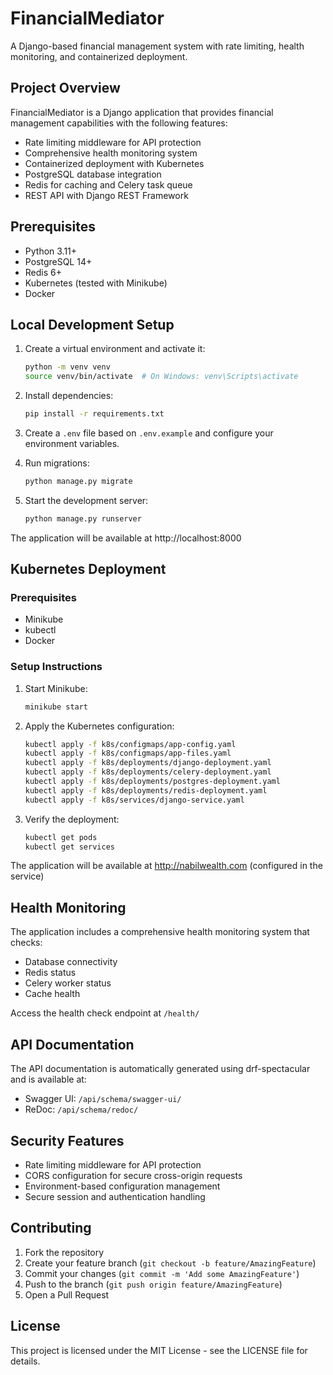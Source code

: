 # FinancialMediator

A Django-based financial management system with rate limiting, health monitoring, and containerized deployment.

## Project Overview

FinancialMediator is a Django application that provides financial management capabilities with the following features:

- Rate limiting middleware for API protection
- Comprehensive health monitoring system
- Containerized deployment with Kubernetes
- PostgreSQL database integration
- Redis for caching and Celery task queue
- REST API with Django REST Framework

## Prerequisites

- Python 3.11+
- PostgreSQL 14+
- Redis 6+
- Kubernetes (tested with Minikube)
- Docker

## Local Development Setup

1. Create a virtual environment and activate it:
   ```bash
   python -m venv venv
   source venv/bin/activate  # On Windows: venv\Scripts\activate
   ```

2. Install dependencies:
   ```bash
   pip install -r requirements.txt
   ```

3. Create a `.env` file based on `.env.example` and configure your environment variables.

4. Run migrations:
   ```bash
   python manage.py migrate
   ```

5. Start the development server:
   ```bash
   python manage.py runserver
   ```

The application will be available at http://localhost:8000

## Kubernetes Deployment

### Prerequisites

- Minikube
- kubectl
- Docker

### Setup Instructions

1. Start Minikube:
   ```bash
   minikube start
   ```

2. Apply the Kubernetes configuration:
   ```bash
   kubectl apply -f k8s/configmaps/app-config.yaml
   kubectl apply -f k8s/configmaps/app-files.yaml
   kubectl apply -f k8s/deployments/django-deployment.yaml
   kubectl apply -f k8s/deployments/celery-deployment.yaml
   kubectl apply -f k8s/deployments/postgres-deployment.yaml
   kubectl apply -f k8s/deployments/redis-deployment.yaml
   kubectl apply -f k8s/services/django-service.yaml
   ```

3. Verify the deployment:
   ```bash
   kubectl get pods
   kubectl get services
   ```

The application will be available at http://nabilwealth.com (configured in the service)

## Health Monitoring

The application includes a comprehensive health monitoring system that checks:
- Database connectivity
- Redis status
- Celery worker status
- Cache health

Access the health check endpoint at `/health/`

## API Documentation

The API documentation is automatically generated using drf-spectacular and is available at:
- Swagger UI: `/api/schema/swagger-ui/`
- ReDoc: `/api/schema/redoc/`

## Security Features

- Rate limiting middleware for API protection
- CORS configuration for secure cross-origin requests
- Environment-based configuration management
- Secure session and authentication handling

## Contributing

1. Fork the repository
2. Create your feature branch (`git checkout -b feature/AmazingFeature`)
3. Commit your changes (`git commit -m 'Add some AmazingFeature'`)
4. Push to the branch (`git push origin feature/AmazingFeature`)
5. Open a Pull Request

## License

This project is licensed under the MIT License - see the LICENSE file for details.